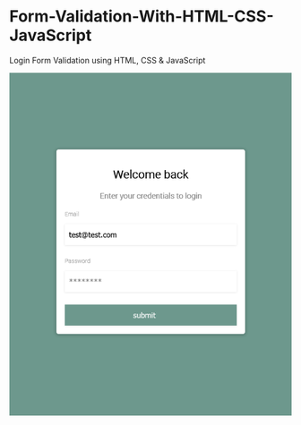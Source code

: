 # Form-Validation-With-HTML-CSS-JavaScript
Login Form Validation using HTML, CSS &amp; JavaScript

![Form Validation](https://github.com/OSBensaid/Form-Validation-With-HTML-CSS-JavaScript/blob/main/img/Screenshot.png?raw=true)

